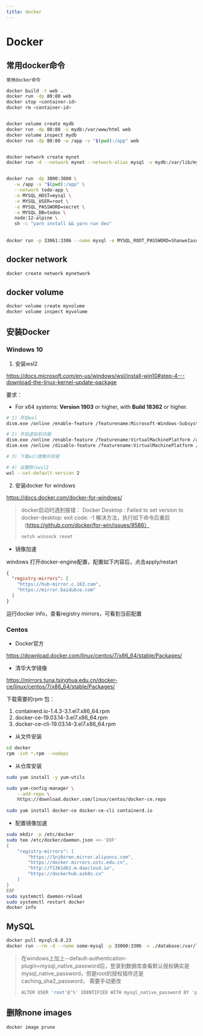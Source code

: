 ```yaml
---
title: docker
---
```


# Docker

## 常用docker命令

```bash
常用docker命令

docker build -t web .
docker run -dp 80:80 web
docker stop <container-id>
docker rm <container-id>


docker volume create mydb
docker run -dp 80:80 -v mydb:/var/www/html web
docker volume inspect mydb
docker run -dp 80:80 -w /app -v "$(pwd):/app" web


docker network create mynet
docker run -d --network mynet --network-alias mysql -v mydb:/var/lib/mysql -e MYSQL_ROOT_PASSWORD=secret -e MYSQL_DATABASE=todos mysql:8.0.23


docker run -dp 3000:3000 \
   -w /app -v "$(pwd):/app" \
   --network todo-app \
   -e MYSQL_HOST=mysql \
   -e MYSQL_USER=root \
   -e MYSQL_PASSWORD=secret \
   -e MYSQL_DB=todos \
   node:12-alpine \
   sh -c "yarn install && yarn run dev"
   
   
docker run -p 33061:3306 --name mysql -e MYSQL_ROOT_PASSWORD=ShanweIasd@zh0u19 -v d:/mysql/data:/var/lib/mysql -v d:/mysql/mysqlconf:/etc/mysql/conf.d -d mysql:8.0.23 --lower_case_table_names=1
```

## docker network

```bash
docker create network mynetwork
```

## docker volume

```bash
docker volume create myvolume
docker volume inspect myvolume
```



## 安装Docker

### Windows 10

1. 安装wsl2

https://docs.microsoft.com/en-us/windows/wsl/install-win10#step-4---download-the-linux-kernel-update-package

要求：

- For x64 systems: **Version 1903** or higher, with **Build 18362** or higher.

```sh
# 1) 开启wsl
dism.exe /online /enable-feature /featurename:Microsoft-Windows-Subsystem-Linux /all /norestart

# 2) 开启虚拟机功能
dism.exe /online /enable-feature /featurename:VirtualMachinePlatform /all /norestart
dism.exe /online /disable-feature /featurename:VirtualMachinePlatform /all /norestart

# 3) 下载wsl镜像并安装

# 4) 设置默认wsl2
wsl --set-default-version 2
```



2. 安装docker for windows

https://docs.docker.com/docker-for-windows/



> docker启动时遇到报错： Docker Desktop : Failed to set version to docker-desktop: exit code: -1 
> 解决方法，执行如下命令后重启（https://github.com/docker/for-win/issues/9586）
>
> ```sh
> netsh winsock reset
> ```



- 镜像加速

windows 打开docker-engine配置，配置如下内容后，点击apply/restart

```json
{
  "registry-mirrors": [
    "https://hub-mirror.c.163.com",
    "https://mirror.baidubce.com"
  ]
}
```

运行docker info，查看registry mirrors，可看到当前配置



### Centos

- Docker官方

https://download.docker.com/linux/centos/7/x86_64/stable/Packages/

- 清华大学镜像

https://mirrors.tuna.tsinghua.edu.cn/docker-ce/linux/centos/7/x86_64/stable/Packages/



下载需要的rpm 包：

1)    containerd.io-1.4.3-3.1.el7.x86_64.rpm
2)    docker-ce-19.03.14-3.el7.x86_64.rpm
3)    docker-ce-cli-19.03.14-3.el7.x86_64.rpm



- 从文件安装

```sh
cd docker
rpm -ivh *.rpm --nodeps
```

- 从仓库安装

```sh
sudo yum install -y yum-utils

sudo yum-config-manager \
    --add-repo \
    https://download.docker.com/linux/centos/docker-ce.repo
    
sudo yum install docker-ce docker-ce-cli containerd.io
```



- 配置镜像加速

```sh
sudo mkdir -p /etc/docker
sudo tee /etc/docker/daemon.json <<-'EOF'
{
    "registry-mirrors": [
        "https://1nj0zren.mirror.aliyuncs.com",
        "https://docker.mirrors.ustc.edu.cn",
        "http://f1361db2.m.daocloud.io",
        "https://dockerhub.azk8s.cn"
    ]
}
EOF
sudo systemctl daemon-reload
sudo systemctl restart docker
docker info
```





## MySQL

```sh
docker pull mysql:8.0.23
docker run --rm -d --name some-mysql -p 33060:3306 -v ./database:/var/lib/mysql  -v C:\Users\Shawn\mysql_conf:/etc/mysql/conf.d mysql:8.0.23 --default-authentication-plugin=mysql_native_password
```

> 在windows上加上--default-authentication-plugin=mysql_native_password后，登录到数据库查看默认授权确实是mysql_native_password，但是root的授权插件还是caching_sha2_password， 需要手动更改
>
> ```sh
> ALTER USER 'root'@'%' IDENTIFIED WITH mysql_native_password BY 'password';
> ```



## 删除none images

```bash
docker image prune
```

